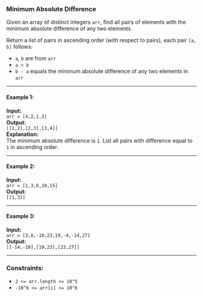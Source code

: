 ### Minimum Absolute Difference

Given an array of distinct integers `arr`, find all pairs of elements with the minimum absolute difference of any two elements.

Return a list of pairs in ascending order (with respect to pairs), each pair `[a, b]` follows:

- `a`, `b` are from `arr`
- `a < b`
- `b - a` equals the minimum absolute difference of any two elements in `arr`

---

#### Example 1:
**Input:**  
`arr = [4,2,1,3]`  
**Output:**  
`[[1,2],[2,3],[3,4]]`  
**Explanation:**  
The minimum absolute difference is `1`. List all pairs with difference equal to `1` in ascending order.

---

#### Example 2:
**Input:**  
`arr = [1,3,6,10,15]`  
**Output:**  
`[[1,3]]`

---

#### Example 3:
**Input:**  
`arr = [3,8,-10,23,19,-4,-14,27]`  
**Output:**  
`[[-14,-10],[19,23],[23,27]]`

---

### Constraints:
- `2 <= arr.length <= 10^5`
- `-10^6 <= arr[i] <= 10^6`
```